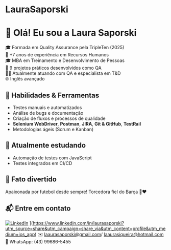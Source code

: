 # LauraSaporski
# 👋 Olá! Eu sou a Laura Saporski

🎓 Formada em Quality Assurance pela TripleTen (2025)  
💼 +7 anos de experiência em Recursos Humanos  
🎓 MBA em Treinamento e Desenvolvimento de Pessoas  
🧪 9 projetos práticos desenvolvidos como QA  
👩‍💻 Atualmente atuando com QA e especialista em T&D  
🌐 Inglês avançado  

## 🚀 Habilidades & Ferramentas

- Testes manuais e automatizados  
- Análise de bugs e documentação  
- Criação de fluxos e processos de qualidade  
- **Selenium WebDriver**, **Postman**, **JIRA**, **Git & GitHub**, **TestRail**  
- Metodologias ágeis (Scrum e Kanban)  

## 📌 Atualmente estudando

- Automação de testes com JavaScript  
- Testes integrados em CI/CD  

## 🎯 Fato divertido

Apaixonada por futebol desde sempre! Torcedora fiel do Barça 💙❤️  

## 📬 Entre em contato

[![LinkedIn]([https://img.shields.io/badge/LinkedIn-Laura%20Saporski-blue?logo=linkedin)](https://linkedin.com/in/seu-link)  ](https://www.linkedin.com/in/laurasaporski?utm_source=share&utm_campaign=share_via&utm_content=profile&utm_medium=ios_app)
✉️ laaurasaporski@gmail.com/ laaurasiqueira@hotmail.com  
📱 WhatsApp: (43) 99686-5455
